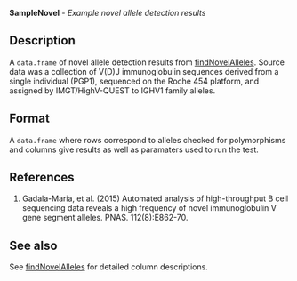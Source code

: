 **SampleNovel** - *Example novel allele detection results*

Description
--------------------

A `data.frame` of novel allele detection results from [findNovelAlleles](findNovelAlleles.md). 
Source data was a collection of V(D)J immunoglobulin sequences derived from a single
individual (PGP1), sequenced on the Roche 454 platform, and assigned by
IMGT/HighV-QUEST to IGHV1 family alleles.




Format
-------------------
A `data.frame` where rows correspond to alleles checked for
polymorphisms and columns give results as well as paramaters used to run
the test.

References
-------------------


1.  Gadala-Maria, et al. (2015) Automated analysis of high-throughput B cell 
sequencing data reveals a high frequency of novel immunoglobulin V gene 
segment alleles. PNAS. 112(8):E862-70.





See also
-------------------

See [findNovelAlleles](findNovelAlleles.md) for detailed column descriptions.



